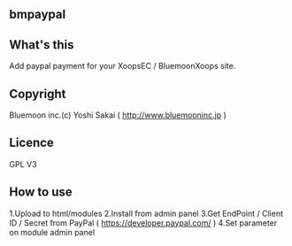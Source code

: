 bmpaypal
--------

What's this
-----------

Add paypal payment for your XoopsEC / BluemoonXoops site.

Copyright
---------

Bluemoon inc.(c) Yoshi Sakai ( http://www.bluemooninc.jp )

Licence
-------

GPL V3

How to use
----------
1.Upload to html/modules
2.Install from admin panel
3.Get EndPoint / Client ID / Secret from PayPal ( https://developer.paypal.com/ )
4.Set parameter on module admin panel
